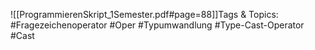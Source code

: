 
![[ProgrammierenSkript_1Semester.pdf#page=88]]Tags & Topics:
   #Fragezeichenoperator
   #Oper
   #Typumwandlung
   #Type-Cast-Operator
   #Cast